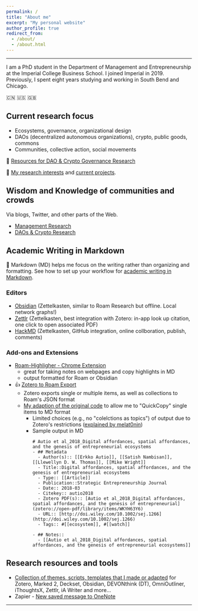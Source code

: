 ```yaml
---
permalink: /
title: "About me"
excerpt: "My personal website"
author_profile: true
redirect_from:
  - /about/
  - /about.html
---
```


-----
I am a PhD student in the Department of Management and Entrepreneurship at the Imperial College Business School. I joined Imperial in 2019. Previously, I spent eight years studying and working in South Bend and Chicago.

:cn: :us: :gb:

## Current research focus

  * Ecosystems, governance, organizational design  
  * DAOs (decentralized autonomous organizations), crypto, public goods, commons
  * Communities, collective action, social movements  

:mag_right: [Resources for DAO & Crypto Governance Research
](https://linxule.com/posts/2020/06/resources-for-dao-research/)

:bookmark_tabs: [My research interests](https://linxule.com/posts/2020/05/so-what-are-you-studying/) and [current projects](https://linxule.com/portfolio/).

## Wisdom and Knowledge of communities and crowds
Via blogs, Twitter, and other parts of the Web.

  * [Management Research](https://linxule.com/curation-mgmt/)
  * [DAOs & Crypto Research](https://linxule.com/curation-dao/)


## Academic Writing in Markdown
:pencil: Markdown (MD) helps me focus on the writing rather than organizing and formatting. See how to set up your workflow for [academic writing in Markdown](https://linxule.com/portfolio/portfolio-2/).

### Editors
* [Obsidian](https://obsidian.md/) (Zettelkasten, similar to Roam Research but offline. Local network graphs!)
* [Zettlr](https://www.zettlr.com/) (Zettelkasten, best integration with Zotero: in-app look up citation, one click to open associated PDF)
* [HackMD](hackmd.io) (Zettelkasten, GitHub integration, online collboration, publish, comments)

### Add-ons and Extensions
* [Roam-Highligher - Chrome Extension](https://github.com/GitMurf/roam-highlighter#how-to-use-the-highlighter)
    * great for taking notes on webpages and copy highlights in MD
    * output formatted for Roam or Obsidian
* :+1: [Zotero to Roam Export](https://github.com/melat0nin/zotero-roam-export)
    * Zotero exports single or multiple items, as well as collections to Roam's JSON format
    * [My adaption of the original code](Zotero/Roam-QuickCopy2MD.js) to allow me to "QuickCopy" single items to MD format
        * Limited choices (e.g., no "colelctions as topics") of output due to Zotero's restrictions ([explained by melat0nin](https://github.com/melat0nin/zotero-roam-export/issues/17#issuecomment-660646353))
        * Sample output in MD
            ```
            # Autio et al_2018_Digital affordances, spatial affordances, and the genesis of entrepreneurial ecosystems
            - ## Metadata
              - Author(s):: [[Erkko Autio]], [[Satish Nambisan]], [[Llewellyn D. W. Thomas]], [[Mike Wright]]
              - Title::Digital affordances, spatial affordances, and the genesis of entrepreneurial ecosystems
              - Type:: [[Article]]
              - Publication::Strategic Entrepreneurship Journal
              - Date:: 2018-03
              - Citekey:: autio2018
              - Zotero PDF(s):: [Autio et al_2018_Digital affordances, spatial affordances, and the genesis of entrepreneurial](zotero://open-pdf/library/items/WKYH63Y6)
              - URL:: [http://doi.wiley.com/10.1002/sej.1266](http://doi.wiley.com/10.1002/sej.1266)
              - Tags:: #[[ecosystem]], #[[watch]]

            - ## Notes::
              - [[Autio et al_2018_Digital affordances, spatial affordances, and the genesis of entrepreneurial ecosystems]]
            ```
## Research resources and tools
* [Collection of themes, scripts, templates that I made or adapted](https://github.com/linxule/themes) for Zotero, Marked 2, Deckset, Obsidian, DEVONthink (DT), OmniOutliner, iThoughtsX, Zettlr, iA Writer and more...
* Zapier - [New saved message to OneNote](https://zapier.com/shared/d018311030432919ae1568a91b955e05abd12c0a)

------
